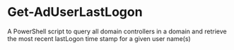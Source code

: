 # Get-AdUserLastLogon

A PowerShell script to query all domain controllers in a domain and retrieve the most recent lastLogon time stamp for a given user name(s)
